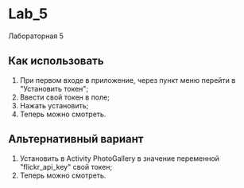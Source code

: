 # Lab_5
Лабораторная 5

## Как использовать
1. При первом входе в приложение, через пункт меню перейти в "Установить токен";
1. Ввести свой токен в поле;
1. Нажать установить;
1. Теперь можно смотреть.

## Альтернативный вариант
1. Установить в Activity PhotoGallery в значение переменной "flickr_api_key" свой токен;
1. Теперь можно смотреть.
